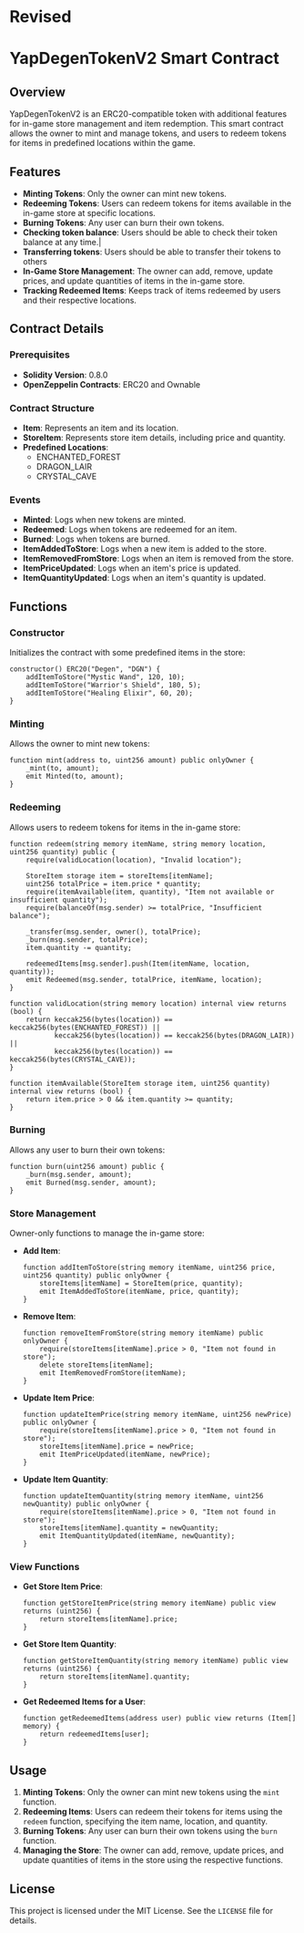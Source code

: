 # Revised
# YapDegenTokenV2 Smart Contract

## Overview

YapDegenTokenV2 is an ERC20-compatible token with additional features for in-game store management and item redemption. This smart contract allows the owner to mint and manage tokens, and users to redeem tokens for items in predefined locations within the game.

## Features

- **Minting Tokens**: Only the owner can mint new tokens.
- **Redeeming Tokens**: Users can redeem tokens for items available in the in-game store at specific locations.
- **Burning Tokens**: Any user can burn their own tokens.
- **Checking token balance**: Users should be able to check their token balance at any time.|
- **Transferring tokens**: Users should be able to transfer their tokens to others
- **In-Game Store Management**: The owner can add, remove, update prices, and update quantities of items in the in-game store.
- **Tracking Redeemed Items**: Keeps track of items redeemed by users and their respective locations.

## Contract Details

### Prerequisites

- **Solidity Version**: 0.8.0
- **OpenZeppelin Contracts**: ERC20 and Ownable

### Contract Structure

- **Item**: Represents an item and its location.
- **StoreItem**: Represents store item details, including price and quantity.
- **Predefined Locations**:
  - ENCHANTED_FOREST
  - DRAGON_LAIR
  - CRYSTAL_CAVE

### Events

- **Minted**: Logs when new tokens are minted.
- **Redeemed**: Logs when tokens are redeemed for an item.
- **Burned**: Logs when tokens are burned.
- **ItemAddedToStore**: Logs when a new item is added to the store.
- **ItemRemovedFromStore**: Logs when an item is removed from the store.
- **ItemPriceUpdated**: Logs when an item's price is updated.
- **ItemQuantityUpdated**: Logs when an item's quantity is updated.

## Functions

### Constructor

Initializes the contract with some predefined items in the store:

```solidity
constructor() ERC20("Degen", "DGN") {
    addItemToStore("Mystic Wand", 120, 10);
    addItemToStore("Warrior's Shield", 180, 5);
    addItemToStore("Healing Elixir", 60, 20);
}
```

### Minting

Allows the owner to mint new tokens:

```solidity
function mint(address to, uint256 amount) public onlyOwner {
    _mint(to, amount);
    emit Minted(to, amount);
}
```

### Redeeming

Allows users to redeem tokens for items in the in-game store:

```solidity
function redeem(string memory itemName, string memory location, uint256 quantity) public {
    require(validLocation(location), "Invalid location");

    StoreItem storage item = storeItems[itemName];
    uint256 totalPrice = item.price * quantity;
    require(itemAvailable(item, quantity), "Item not available or insufficient quantity");
    require(balanceOf(msg.sender) >= totalPrice, "Insufficient balance");

    _transfer(msg.sender, owner(), totalPrice);
    _burn(msg.sender, totalPrice);
    item.quantity -= quantity;

    redeemedItems[msg.sender].push(Item(itemName, location, quantity));
    emit Redeemed(msg.sender, totalPrice, itemName, location);
}

function validLocation(string memory location) internal view returns (bool) {
    return keccak256(bytes(location)) == keccak256(bytes(ENCHANTED_FOREST)) ||
           keccak256(bytes(location)) == keccak256(bytes(DRAGON_LAIR)) ||
           keccak256(bytes(location)) == keccak256(bytes(CRYSTAL_CAVE));
}

function itemAvailable(StoreItem storage item, uint256 quantity) internal view returns (bool) {
    return item.price > 0 && item.quantity >= quantity;
}
```

### Burning

Allows any user to burn their own tokens:

```solidity
function burn(uint256 amount) public {
    _burn(msg.sender, amount);
    emit Burned(msg.sender, amount);
}
```

### Store Management

Owner-only functions to manage the in-game store:

- **Add Item**:

    ```solidity
    function addItemToStore(string memory itemName, uint256 price, uint256 quantity) public onlyOwner {
        storeItems[itemName] = StoreItem(price, quantity);
        emit ItemAddedToStore(itemName, price, quantity);
    }
    ```

- **Remove Item**:

    ```solidity
    function removeItemFromStore(string memory itemName) public onlyOwner {
        require(storeItems[itemName].price > 0, "Item not found in store");
        delete storeItems[itemName];
        emit ItemRemovedFromStore(itemName);
    }
    ```

- **Update Item Price**:

    ```solidity
    function updateItemPrice(string memory itemName, uint256 newPrice) public onlyOwner {
        require(storeItems[itemName].price > 0, "Item not found in store");
        storeItems[itemName].price = newPrice;
        emit ItemPriceUpdated(itemName, newPrice);
    }
    ```

- **Update Item Quantity**:

    ```solidity
    function updateItemQuantity(string memory itemName, uint256 newQuantity) public onlyOwner {
        require(storeItems[itemName].price > 0, "Item not found in store");
        storeItems[itemName].quantity = newQuantity;
        emit ItemQuantityUpdated(itemName, newQuantity);
    }
    ```

### View Functions

- **Get Store Item Price**:

    ```solidity
    function getStoreItemPrice(string memory itemName) public view returns (uint256) {
        return storeItems[itemName].price;
    }
    ```

- **Get Store Item Quantity**:

    ```solidity
    function getStoreItemQuantity(string memory itemName) public view returns (uint256) {
        return storeItems[itemName].quantity;
    }
    ```

- **Get Redeemed Items for a User**:

    ```solidity
    function getRedeemedItems(address user) public view returns (Item[] memory) {
        return redeemedItems[user];
    }
    ```

## Usage

1. **Minting Tokens**: Only the owner can mint new tokens using the `mint` function.
2. **Redeeming Items**: Users can redeem their tokens for items using the `redeem` function, specifying the item name, location, and quantity.
3. **Burning Tokens**: Any user can burn their own tokens using the `burn` function.
4. **Managing the Store**: The owner can add, remove, update prices, and update quantities of items in the store using the respective functions.

## License

This project is licensed under the MIT License. See the `LICENSE` file for details.
